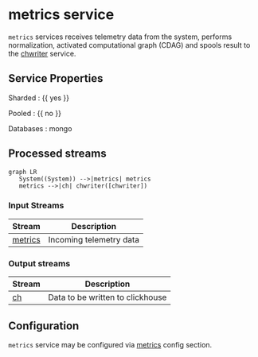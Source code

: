 # metrics service

`metrics` services receives telemetry data from the system, performs
normalization, activated computational graph (CDAG) and spools result
to the [chwriter](chwriter.md) service.

## Service Properties

Sharded
: {{ yes }}

Pooled
: {{ no }}

Databases
: mongo

## Processed streams

```mermaid
graph LR
   System((System)) -->|metrics| metrics
   metrics -->|ch| chwriter([chwriter])
```

### Input Streams

| Stream                                           | Description             |
| ------------------------------------------------ | ----------------------- |
| [metrics](../../../streams-reference/metrics.md) | Incoming telemetry data |

### Output streams

| Stream                                 | Description                      |
| -------------------------------------- | -------------------------------- |
| [ch](../../../streams-reference/ch.md) | Data to be written to clickhouse |

## Configuration

`metrics` service may be configured via [metrics]() config section.

